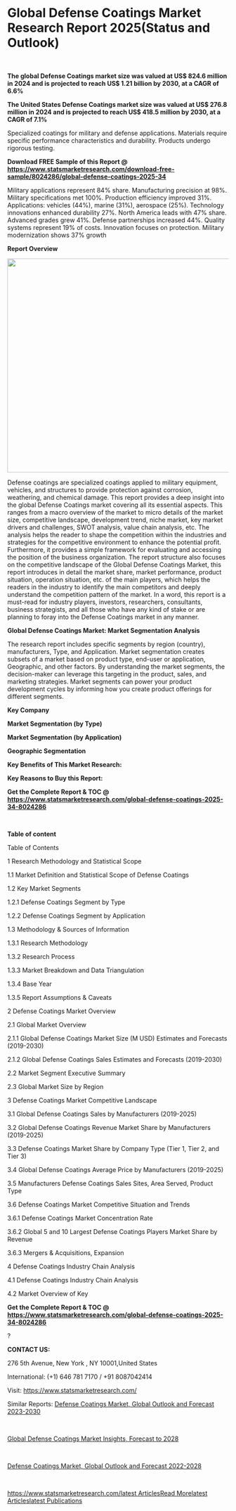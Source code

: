 <h1>Global Defense Coatings Market Research Report 2025(Status and Outlook)</h1><br/><p><strong>The global Defense Coatings market size was valued at US$ 824.6 million in 2024 and is projected to reach US$ 1.21 billion by 2030, at a <strong>CAGR</strong> of 6.6%</strong></p>
 
 
 
 <p><strong>The United States Defense Coatings market size was valued at US$ 276.8 million in 2024 and is projected to reach US$ 418.5 million by 2030, at a <strong>CAGR</strong> of 7.1%</strong></p>
 
 
 
 <p>Specialized coatings for military and defense applications. Materials require specific performance characteristics and durability. Products undergo rigorous testing.</p>
 
 
 
 <p><strong>Download FREE Sample of this Report @ <a href="https://www.statsmarketresearch.com/download-free-sample/8024286/global-defense-coatings-2025-34">https://www.statsmarketresearch.com/download-free-sample/8024286/global-defense-coatings-2025-34</a></strong></p>
 
 
 
 <p>Military applications represent 84% share. Manufacturing precision at 98%. Military specifications met 100%. Production efficiency improved 31%. Applications: vehicles (44%), marine (31%), aerospace (25%). Technology innovations enhanced durability 27%. North America leads with 47% share. Advanced grades grew 41%. Defense partnerships increased 44%. Quality systems represent 19% of costs. Innovation focuses on protection. Military modernization shows 37% growth</p>
 
 
 
 <p><strong>Report Overview </strong></p>
 
 
 
 <p><img alt="" src="https://www.grandresearchstore.com/assets/report-images/DefenseCoatings.png" style="width: 731px; height: 487px;" /></p>
 
 
 
 <p>Defense coatings are specialized coatings applied to military equipment, vehicles, and structures to provide protection against corrosion, weathering, and chemical damage. This report provides a deep insight into the global Defense Coatings market covering all its essential aspects. This ranges from a macro overview of the market to micro details of the market size, competitive landscape, development trend, niche market, key market drivers and challenges, SWOT analysis, value chain analysis, etc. The analysis helps the reader to shape the competition within the industries and strategies for the competitive environment to enhance the potential profit. Furthermore, it provides a simple framework for evaluating and accessing the position of the business organization. The report structure also focuses on the competitive landscape of the Global Defense Coatings Market, this report introduces in detail the market share, market performance, product situation, operation situation, etc. of the main players, which helps the readers in the industry to identify the main competitors and deeply understand the competition pattern of the market. In a word, this report is a must-read for industry players, investors, researchers, consultants, business strategists, and all those who have any kind of stake or are planning to foray into the Defense Coatings market in any manner.</p>
 
 
 
 <p><strong>Global Defense Coatings Market: Market Segmentation Analysis </strong></p>
 
 
 
 <p>The research report includes specific segments by region (country), manufacturers, Type, and Application. Market segmentation creates subsets of a market based on product type, end-user or application, Geographic, and other factors. By understanding the market segments, the decision-maker can leverage this targeting in the product, sales, and marketing strategies. Market segments can power your product development cycles by informing how you create product offerings for different segments.</p>
 
 
 
 <p><strong>Key Company </strong></p>
 
 
 
 <p><strong>Market Segmentation (by Type)</strong></p>
 
 
 
 <p><strong>Market Segmentation (<strong>by Application</strong>) </strong></p>
 
 
 
 <p><strong>Geographic Segmentation</strong></p>
 
 
 
 <p><strong>Key Benefits of This Market Research: </strong></p>
 
 
 
 <p><strong>Key <strong>Reasons to Buy</strong> this Report: </strong></p>
 
 
 
 <div><b>Get the Complete Report & TOC @ <a href="https://www.statsmarketresearch.com/global-defense-coatings-2025-34-8024286">https://www.statsmarketresearch.com/global-defense-coatings-2025-34-8024286</a></b></div>
 
 
 
 <p><br />
 
 <b>Table of content</b></p>
 
 
 
 <p>Table of Contents<br />
 
 1 Research Methodology and Statistical Scope<br />
 
 1.1 Market Definition and Statistical Scope of Defense Coatings<br />
 
 1.2 Key Market Segments<br />
 
 1.2.1 Defense Coatings Segment by Type<br />
 
 1.2.2 Defense Coatings Segment by Application<br />
 
 1.3 Methodology & Sources of Information<br />
 
 1.3.1 Research Methodology<br />
 
 1.3.2 Research Process<br />
 
 1.3.3 Market Breakdown and Data Triangulation<br />
 
 1.3.4 Base Year<br />
 
 1.3.5 Report Assumptions & Caveats<br />
 
 2 Defense Coatings Market Overview<br />
 
 2.1 Global Market Overview<br />
 
 2.1.1 Global Defense Coatings Market Size (M USD) Estimates and Forecasts (2019-2030)<br />
 
 2.1.2 Global Defense Coatings Sales Estimates and Forecasts (2019-2030)<br />
 
 2.2 Market Segment Executive Summary<br />
 
 2.3 Global Market Size by Region<br />
 
 3 Defense Coatings Market Competitive Landscape<br />
 
 3.1 Global Defense Coatings Sales by Manufacturers (2019-2025)<br />
 
 3.2 Global Defense Coatings Revenue Market Share by Manufacturers (2019-2025)<br />
 
 3.3 Defense Coatings Market Share by Company Type (Tier 1, Tier 2, and Tier 3)<br />
 
 3.4 Global Defense Coatings Average Price by Manufacturers (2019-2025)<br />
 
 3.5 Manufacturers Defense Coatings Sales Sites, Area Served, Product Type<br />
 
 3.6 Defense Coatings Market Competitive Situation and Trends<br />
 
 3.6.1 Defense Coatings Market Concentration Rate<br />
 
 3.6.2 Global 5 and 10 Largest Defense Coatings Players Market Share by Revenue<br />
 
 3.6.3 Mergers & Acquisitions, Expansion<br />
 
 4 Defense Coatings Industry Chain Analysis<br />
 
 4.1 Defense Coatings Industry Chain Analysis<br />
 
 4.2 Market Overview of Key</p>
 
 
 
 <div><b>Get the Complete Report & TOC @ <a href="https://www.statsmarketresearch.com/global-defense-coatings-2025-34-8024286">https://www.statsmarketresearch.com/global-defense-coatings-2025-34-8024286</a></b></div>
 
 
 
 <p>? </p>
 
 
 
 <p><b>CONTACT US:</b><br />
 
 276 5th Avenue, New York , NY 10001,United States<br />
 
 International: (+1) 646 781 7170 / +91 8087042414<br />
 
 Visit: <a href="https://www.statsmarketresearch.com/">https://www.statsmarketresearch.com/</a><br />
 
 Similar Reports: <a href="https://www.statsmarketresearch.com/global-defense-coatings-2025-34-8024286">Defense Coatings Market, Global Outlook and Forecast 2023-2030</a><br />
 
 <br />
 
 <a href="https://www.statsmarketresearch.com/global-defense-coatings-2025-34-8024286">Global Defense Coatings Market Insights, Forecast to 2028</a><br />
 
 <br />
 
 <a href="https://www.statsmarketresearch.com/global-defense-coatings-2025-34-8024286">Defense Coatings Market, Global Outlook and Forecast 2022-2028</a><br />
 
 <br />
 
 <a href="https://gyeongbokgung.com">https://www.statsmarketresearch.com/</a><a href="https://hallyeomaritime.com">latest Articles</a><a href="https://jingwansa.com">Read More</a><a href="https://nguoiviet.jp/">latest Articles</a><a href="https://www.intelmarketresearch.com/">latest Publications</a></p>